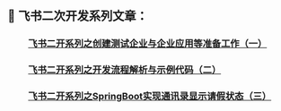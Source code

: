 ## 📖 飞书二次开发系列文章：

### &emsp;&emsp; [飞书二开系列之创建测试企业与企业应用等准备工作（一）](https://mp.weixin.qq.com/s/QY-4hLn9ysy1auJ2uYKX0g)

### &emsp;&emsp; [飞书二开系列之开发流程解析与示例代码（二）](https://mp.weixin.qq.com/s/anuMavpEBBE-G8PM1z0jGA)

### &emsp;&emsp; [飞书二开系列之SpringBoot实现通讯录显示请假状态（三）](https://mp.weixin.qq.com/s/1rfKK5D8AX6Z5gHr79Yvnw)
